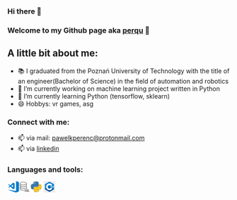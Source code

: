 ### Hi there 👋

<!--
**perqu/perqu** is a ✨ _special_ ✨ repository because its `README.md` (this file) appears on your GitHub profile.

Here are some ideas to get you started:

- 🔭 I’m currently working on ...
- 🌱 I’m currently learning ...
- 👯 I’m looking to collaborate on ...
- 🤔 I’m looking for help with ...
- 💬 Ask me about ...
- 📫 How to reach me: ...
- 😄 Pronouns: ...
- ⚡ Fun fact: ...
-->
### Welcome to my Github page aka [perqu] 👋

## A little bit about me:
- 📚 I graduated from the Poznań University of Technology with the title of an engineer(Bachelor of Science) in the field of automation and robotics
- 🔭 I’m currently working on machine learning project written in Python
- 🌱 I’m currently learning Python (tensorflow, sklearn)
- 😄 Hobbys: vr games, asg

### Connect with me:
- 📫 via mail: pawelkperenc@protonmail.com
- 📫 via [linkedin]

### Languages and tools:
<img align="left" alt="Visual Studio Code" width="26px" src="vs-code.png" />
<img align="left" alt="SQL" width="26px" src="sql.webp" />
<img aling="left" alt="PYTHON" width="26px" src="python.webp" />
<img aling="left" alt="C++" width="26px" src="c++.jpg" />

[linkedin]: https://www.linkedin.com/in/pawe%C5%82-perenc-51b39315a/
[perqu]: https://github.com/perqu
